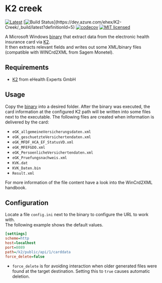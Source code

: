 # K2 creek

[![Latest](https://img.shields.io/github/release/eHealthExperts/k2-creek.svg?label=latest)](https://github.com/eHealthExperts/k2-creek/releases/latest)
[![Build Status](https://dev.azure.com/ehex/K2-Creek/_apis/build/status/eHealthExperts.k2-creek?)](https://dev.azure.com/ehex/K2-Creek/_build/latest?definitionId=5)
[![codecov](https://codecov.io/gh/eHealthExperts/k2-creek/branch/master/graph/badge.svg)](https://codecov.io/gh/eHealthExperts/k2-creek)
[![MIT licensed](https://img.shields.io/badge/license-MIT-blue.svg)](./LICENSE)

A Microsoft Windows [binary](https://github.com/eHealthExperts/k2-creek/releases/latest) that extract data from the electronic health insurance card via [K2](https://k2.ehealthexperts.de/).<br/>
It then extracts relevant fields and writes out some XML/binary files (compatible with WINCrd2XML from Sagem Monetel).

## Requirements
* [K2](https://k2.ehealthexperts.de/) from eHealth Experts GmbH

## Usage

Copy the [binary](https://github.com/eHealthExperts/k2-creek/releases/latest) into a desired folder. After the binary was executed, the card information at the configured K2 path will be written into some files next to the executable. The following files are created when information is delivered by the card:<br/>

- `eGK_allgemeineVersicherungsdaten.xml`
- `eGK_geschuetzteVersichertendaten.xml`
- `eGK_MFDF_HCA_EF_StatusVD.xml`
- `eGK_MFEFGDO.xml`
- `eGK_PersoenlicheVersichertendaten.xml`
- `eGK_Pruefungsnachweis.xml`
- `KVK.dat`
- `KVK_Daten.bin`
- `Result.xml`

For more information of the file content have a look into the WinCrd2XML handbook.

## Configuration
Locate a file `config.ini` next to the binary to configure the URL to work with.<br/>
The following example shows the default values.

```ini
[settings]
scheme=http
host=localhost
port=8089
path=/k2/public/api/1/carddata
force_delete=false
```
* `force_delete` is for avoiding interaction when older generated files were found at the target destination. Setting this to `true` causes automatic deletion.
